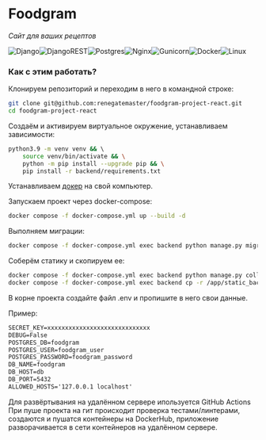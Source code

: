 # Foodgram 
_Cайт для ваших рецептов_ 

![Django](https://img.shields.io/badge/django-%23092E20.svg?style=for-the-badge&logo=django&logoColor=white)![DjangoREST](https://img.shields.io/badge/DJANGO-REST-ff1709?style=for-the-badge&logo=django&logoColor=white&color=ff1709&labelColor=gray)![Postgres](https://img.shields.io/badge/postgres-%23316192.svg?style=for-the-badge&logo=postgresql&logoColor=white)![Nginx](https://img.shields.io/badge/nginx-%23009639.svg?style=for-the-badge&logo=nginx&logoColor=white)![Gunicorn](https://img.shields.io/badge/gunicorn-%298729.svg?style=for-the-badge&logo=gunicorn&logoColor=white)![Docker](https://img.shields.io/badge/docker-%230db7ed.svg?style=for-the-badge&logo=docker&logoColor=white)![Linux](https://img.shields.io/badge/Linux-FCC624?style=for-the-badge&logo=linux&logoColor=black)

### Как с этим работать? 


Клонируем репозиторий и переходим в него в командной строке:

```bash
git clone git@github.com:renegatemaster/foodgram-project-react.git
cd foodgram-project-react
```

Cоздаём и активируем виртуальное окружение, устанавливаем зависимости:

```bash
python3.9 -m venv venv && \ 
    source venv/bin/activate && \
    python -m pip install --upgrade pip && \
    pip install -r backend/requirements.txt
```

Устанавливаем [докер](https://www.docker.com/) на свой компьютер.

Запускаем проект через docker-compose:

```bash
docker compose -f docker-compose.yml up --build -d
```

Выполняем миграции:

```bash
docker compose -f docker-compose.yml exec backend python manage.py migrate
```

Соберём статику и скопируем ее:

```bash
docker compose -f docker-compose.yml exec backend python manage.py collectstatic  && \
docker compose -f docker-compose.yml exec backend cp -r /app/static_backend/. /backend_static/static/
```

В корне проекта создайте файл .env и пропишите в него свои данные.

Пример:

```apache
SECRET_KEY=xxxxxxxxxxxxxxxxxxxxxxxxxxxxx
DEBUG=False
POSTGRES_DB=foodgram
POSTGRES_USER=foodgram_user
POSTGRES_PASSWORD=foodgram_password
DB_NAME=foodgram
DB_HOST=db
DB_PORT=5432
ALLOWED_HOSTS='127.0.0.1 localhost'
```

Для развёртывания на удалённом сервере ипользуется GitHub Actions
При пуше проекта на гит происходит проверка тестами/линтерами, создаются и пушатся контейнеры на DockerHub, приложение разворачивается в сети контейнеров на удалённом сервере.
